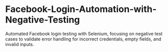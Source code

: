 # Facebook-Login-Automation-with-Negative-Testing
Automated Facebook login testing with Selenium, focusing on negative test cases to validate error handling for incorrect credentials, empty fields, and invalid inputs.
